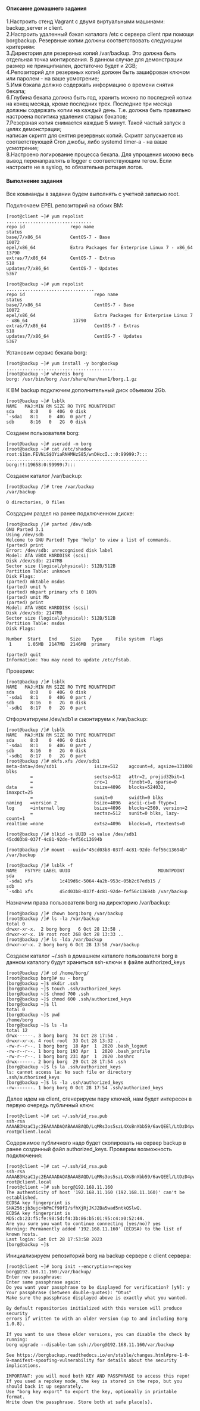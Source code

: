 #### Описание домашнего задания


1.Настроить стенд Vagrant с двумя виртуальными машинами: backup_server и client.<br />
2.Настроить удаленный бэкап каталога /etc c сервера client при помощи borgbackup. Резервные копии должны соответствовать следующим критериям:<br />
3.Директория для резервных копий /var/backup. Это должна быть отдельная точка монтирования. В данном случае для демонстрации размер не принципиален, достаточно будет и 2GB;<br />
4.Репозиторий для резервных копий должен быть зашифрован ключом или паролем - на ваше усмотрение;<br />
5.Имя бэкапа должно содержать информацию о времени снятия бекапа;<br />
6.Глубина бекапа должна быть год, хранить можно по последней копии на конец месяца, кроме последних трех. Последние три месяца должны содержать копии на каждый день. Т.е. должна быть правильно настроена политика удаления старых бэкапов;<br />
7.Резервная копия снимается каждые 5 минут. Такой частый запуск в целях демонстрации;<br />
написан скрипт для снятия резервных копий. Скрипт запускается из соответствующей Cron джобы, либо systemd timer-а - на ваше усмотрение;<br />
8.Настроено логирование процесса бекапа. Для упрощения можно весь вывод перенаправлять в logger с соответствующим тегом. Если настроите не в syslog, то обязательна ротация логов.<br />

#### Выполнение задания

Все комманды в задании будем выполнять с учетной записью root.<br />

Подключаем EPEL репозиторий на обоих ВМ:
```
[root@client ~]# yum repolist
................................
repo id                 repo name                                             status
base/7/x86_64           CentOS-7 - Base                                       10072
epel/x86_64             Extra Packages for Enterprise Linux 7 - x86_64        13790
extras/7/x86_64         CentOS-7 - Extras                                       518
updates/7/x86_64        CentOS-7 - Updates                                     5367
```
```
[root@backup ~]# yum repolist
.................................
repo id                          repo name                                                      status
base/7/x86_64                    CentOS-7 - Base                                                10072
epel/x86_64                      Extra Packages for Enterprise Linux 7 - x86_64                 13790
extras/7/x86_64                  CentOS-7 - Extras                                                518
updates/7/x86_64                 CentOS-7 - Updates                                              5367
```
Установим сервис бекапа borg:
```
[root@backup ~]# yum install -y borgbackup
.........................................
[root@backup ~]# whereis borg
borg: /usr/bin/borg /usr/share/man/man1/borg.1.gz
```
К ВМ backup подключим дополнительный диск объемом 2Gb.
```
[root@backup ~]# lsblk
NAME   MAJ:MIN RM SIZE RO TYPE MOUNTPOINT
sda      8:0    0  40G  0 disk 
`-sda1   8:1    0  40G  0 part /
sdb      8:16   0   2G  0 disk 
```
Создаем пользователя borg:
```
[root@backup ~]# useradd -m borg
[root@backup ~]# cat /etc/shadow
root:$1$m.FEVNiS$OYiaRNHMHzS85/wnDHccI.::0:99999:7:::
.....................................................
borg:!!:19658:0:99999:7:::
```

Cоздаем каталог /var/backup:
```
[root@backup /]# tree /var/backup
/var/backup

0 directories, 0 files
```
Создадим раздел на ранее подключенном диске:
```
[root@backup /]# parted /dev/sdb
GNU Parted 3.1
Using /dev/sdb
Welcome to GNU Parted! Type 'help' to view a list of commands.
(parted) print                                                            
Error: /dev/sdb: unrecognised disk label
Model: ATA VBOX HARDDISK (scsi)                                           
Disk /dev/sdb: 2147MB
Sector size (logical/physical): 512B/512B
Partition Table: unknown
Disk Flags: 
(parted) mktable msdos                                                    
(parted) unit %
(parted) mkpart primary xfs 0 100%                                        
(parted) unit Mb                                                          
(parted) print                                                            
Model: ATA VBOX HARDDISK (scsi)
Disk /dev/sdb: 2147MB
Sector size (logical/physical): 512B/512B
Partition Table: msdos
Disk Flags: 

Number  Start   End     Size    Type     File system  Flags
 1      1.05MB  2147MB  2146MB  primary

(parted) quit                                                             
Information: You may need to update /etc/fstab.
```
Проверим:
```
[root@backup /]# lsblk                                                    
NAME   MAJ:MIN RM SIZE RO TYPE MOUNTPOINT
sda      8:0    0  40G  0 disk 
`-sda1   8:1    0  40G  0 part /
sdb      8:16   0   2G  0 disk 
`-sdb1   8:17   0   2G  0 part 
```

Отформатируем /dev/sdb1 и смонтируем к /var/backup:
```
[root@backup /]# lsblk                                                    
NAME   MAJ:MIN RM SIZE RO TYPE MOUNTPOINT
sda      8:0    0  40G  0 disk 
`-sda1   8:1    0  40G  0 part /
sdb      8:16   0   2G  0 disk 
`-sdb1   8:17   0   2G  0 part 
[root@backup /]# mkfs.xfs /dev/sdb1
meta-data=/dev/sdb1              isize=512    agcount=4, agsize=131008 blks
         =                       sectsz=512   attr=2, projid32bit=1
         =                       crc=1        finobt=0, sparse=0
data     =                       bsize=4096   blocks=524032, imaxpct=25
         =                       sunit=0      swidth=0 blks
naming   =version 2              bsize=4096   ascii-ci=0 ftype=1
log      =internal log           bsize=4096   blocks=2560, version=2
         =                       sectsz=512   sunit=0 blks, lazy-count=1
realtime =none                   extsz=4096   blocks=0, rtextents=0

[root@backup /]# blkid -s UUID -o value /dev/sdb1
45cd03b8-037f-4c81-92de-fef56c13694b

[root@backup /]# mount --uuid="45cd03b8-037f-4c81-92de-fef56c13694b" /var/backup

[root@backup /]# lsblk -f
NAME   FSTYPE LABEL UUID                                 MOUNTPOINT
sda                                                      
`-sda1 xfs          1c419d6c-5064-4a2b-953c-05b2c67edb15 /
sdb                                                      
`-sdb1 xfs          45cd03b8-037f-4c81-92de-fef56c13694b /var/backup
```
Назначим права пользователя borg на директорию /var/backup:
```
[root@backup /]# chown borg:borg /var/backup
[root@backup /]# ls -la /var/backup
total 0
drwxr-xr-x.  2 borg borg   6 Oct 28 13:58 .
drwxr-xr-x. 19 root root 268 Oct 28 13:33 ..
[root@backup /]# ls -lda /var/backup
drwxr-xr-x. 2 borg borg 6 Oct 28 13:58 /var/backup
```
Создаем каталог ~/.ssh в домашнем каталоге пользователя borg в данном каталогу будут храниться ssh-ключи в файле authorized_keys<br />
```
[root@backup /]# cd /home/borg/
[root@backup borg]# su - borg
[borg@backup ~]$ mkdir .ssh
[borg@backup ~]$ touch .ssh/authorized_keys
[borg@backup ~]$ chmod 700 .ssh
[borg@backup ~]$ chmod 600 .ssh/authorized_keys
[borg@backup ~]$ ll
total 0
[borg@backup ~]$ pwd
/home/borg
[borg@backup ~]$ ls -la
total 12
drwx------. 3 borg borg  74 Oct 28 17:54 .
drwxr-xr-x. 4 root root  33 Oct 28 13:32 ..
-rw-r--r--. 1 borg borg  18 Apr  1  2020 .bash_logout
-rw-r--r--. 1 borg borg 193 Apr  1  2020 .bash_profile
-rw-r--r--. 1 borg borg 231 Apr  1  2020 .bashrc
drwx------. 2 borg borg  29 Oct 28 17:54 .ssh
[borg@backup ~]$ ls la .ssh/authorized_keys 
ls: cannot access la: No such file or directory
.ssh/authorized_keys
[borg@backup ~]$ ls -la .ssh/authorized_keys 
-rw-------. 1 borg borg 0 Oct 28 17:54 .ssh/authorized_keys
```
Далее идем на client, сгенерируем пару ключей, нам будет интересен в первую очередь публичный ключ:
```
[root@client ~]# cat ~/.ssh/id_rsa.pub 
ssh-rsa AAAAB3NzaC1yc2EAAAADAQABAAABAQD/LqMRs3os5szL4XsBnXbb59/6avQEEl/LtDzD4pwn1tt5axs154/j7OHlMerIneKSXVYd639tUa2qlkOz0P31RaUzUfzZfe/RuLtS5aXljq9/QybnW2rCXWCxzfAjd2BZU99yBrv5wxOyrvkpz7/RWdAAXkjyoqGZTzEzHE/FzALuKYqhfD6XfpAsqi3T+GLvAMgAyQkUtf4J7lYxcBF2FiW5dKPxVQG4CAj7xjROXvSa2aviLqAGxURPCd1oicy8exyuWIbQjhpn+ksl9WY19E00PmdMD18n/pEy1Re/Yh7iGnd+HM3inJMVy6XJaw6s6jPGmbMG9QdzTN9yyAAV root@client.local
```
Содержимое публичного надо будет скопировать на сервер backup в ранее созданный файл authorized_keys.
Проверим возможность подключения:<br />
```
[root@client ~]# cat ~/.ssh/id_rsa.pub 
ssh-rsa AAAAB3NzaC1yc2EAAAADAQABAAABAQD/LqMRs3os5szL4XsBnXbb59/6avQEEl/LtDzD4pwn1tt5axs154/j7OHlMerIneKSXVYd639tUa2qlkOz0P31RaUzUfzZfe/RuLtS5aXljq9/QybnW2rCXWCxzfAjd2BZU99yBrv5wxOyrvkpz7/RWdAAXkjyoqGZTzEzHE/FzALuKYqhfD6XfpAsqi3T+GLvAMgAyQkUtf4J7lYxcBF2FiW5dKPxVQG4CAj7xjROXvSa2aviLqAGxURPCd1oicy8exyuWIbQjhpn+ksl9WY19E00PmdMD18n/pEy1Re/Yh7iGnd+HM3inJMVy6XJaw6s6jPGmbMG9QdzTN9yyAAV root@client.local
[root@client ~]# ssh borg@192.168.11.160
The authenticity of host '192.168.11.160 (192.168.11.160)' can't be established.
ECDSA key fingerprint is SHA256:jb3ujc+bPmCf90fI/sfhXjRjJKJ2Ba5wad5ntkQSlwQ.
ECDSA key fingerprint is MD5:cb:23:f5:fe:98:5d:f4:3b:86:b5:01:95:c4:a0:52:44.
Are you sure you want to continue connecting (yes/no)? yes
Warning: Permanently added '192.168.11.160' (ECDSA) to the list of known hosts.
Last login: Sat Oct 28 17:53:58 2023
[borg@backup ~]$ 
```
Инициализируем репозиторий borg на backup сервере с client сервера:<br />
```
[root@client ~]# borg init --encryption=repokey borg@192.168.11.160:/var/backup/
Enter new passphrase: 
Enter same passphrase again: 
Do you want your passphrase to be displayed for verification? [yN]: y
Your passphrase (between double-quotes): "Otus"
Make sure the passphrase displayed above is exactly what you wanted.

By default repositories initialized with this version will produce security
errors if written to with an older version (up to and including Borg 1.0.8).

If you want to use these older versions, you can disable the check by running:
borg upgrade --disable-tam ssh://borg@192.168.11.160/var/backup

See https://borgbackup.readthedocs.io/en/stable/changes.html#pre-1-0-9-manifest-spoofing-vulnerability for details about the security implications.

IMPORTANT: you will need both KEY AND PASSPHRASE to access this repo!
If you used a repokey mode, the key is stored in the repo, but you should back it up separately.
Use "borg key export" to export the key, optionally in printable format.
Write down the passphrase. Store both at safe place(s).
```